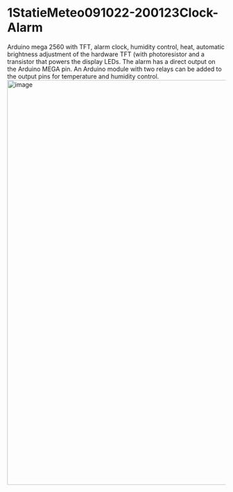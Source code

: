 # 1StatieMeteo091022-200123Clock-Alarm
Arduino mega 2560 with TFT, alarm clock, humidity control, heat, automatic brightness adjustment of the hardware TFT (with photoresistor and a transistor that powers the display LEDs. The alarm has a direct output on the Arduino MEGA pin. An Arduino module with two relays can be added to the output pins for temperature and humidity control.
<img width="1756" height="932" alt="image" src="https://github.com/user-attachments/assets/e9c1fe5e-2ccb-431d-b9ef-ccfe688aa4bf" />

